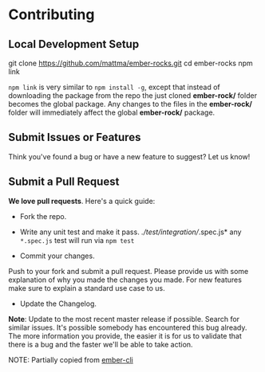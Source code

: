 # Contributing

## Local Development Setup 

  git clone https://github.com/mattma/ember-rocks.git
  cd ember-rocks
  npm link

`npm link` is very similar to `npm install -g`, except that instead of downloading the package from the repo the just cloned **ember-rock/** folder becomes the global package. Any changes to the files in the **ember-rock/** folder will immediately affect the global **ember-rock/** package.


## Submit Issues or Features

Think you've found a bug or have a new feature to suggest? Let us know!


## Submit a Pull Request

**We love pull requests**. Here's a quick guide:

- Fork the repo.

- Write any unit test and make it pass. 
   *./test/integration/*.spec.js* any `*.spec.js` test will run via `npm test`

- Commit your changes.

Push to your fork and submit a pull request. Please provide us with some explanation of why you made the changes you made. For new features make sure to explain a standard use case to us.

- Update the Changelog. 


**Note**: Update to the most recent master release if possible. Search for similar issues. It's possible somebody has encountered this bug already. The more information you provide, the easier it is for us to validate that there is a bug and the faster we'll be able to take action.


NOTE: Partially copied from [ember-cli](https://github.com/stefanpenner/ember-cli/blob/master/CONTRIBUTING.md)
